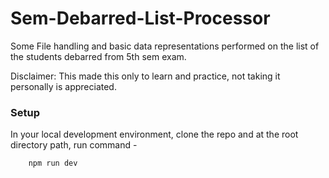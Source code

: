 # Sem-Debarred-List-Processor

Some File handling and basic data representations performed on the list of the students debarred from 5th sem exam. 

Disclaimer: This made this only to learn and practice, not taking it personally is appreciated.

### Setup

In your local development environment, clone the repo and at the root directory path, run command -

```bash
    npm run dev
```
